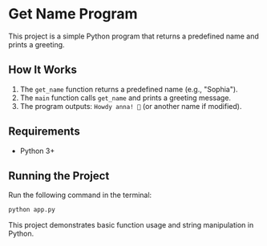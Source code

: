 # Get Name Program

This project is a simple Python program that returns a predefined name and prints a greeting.

## How It Works

1. The `get_name` function returns a predefined name (e.g., "Sophia").
2. The `main` function calls `get_name` and prints a greeting message.
3. The program outputs: `Howdy anna! 🤠` (or another name if modified).

## Requirements
- Python 3+

## Running the Project
Run the following command in the terminal:
```sh
python app.py
```

This project demonstrates basic function usage and string manipulation in Python.